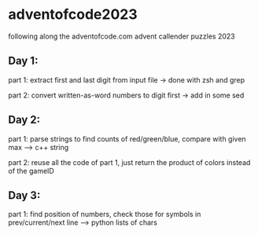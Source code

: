 # adventofcode2023
following along the adventofcode.com advent callender puzzles 2023

## Day 1:
part 1: extract first and last digit from input file -> done with zsh and grep

part 2: convert written-as-word numbers to digit first -> add in some sed



## Day 2:
part 1: parse strings to find counts of red/green/blue, compare with given max --> c++ string 

part 2: reuse all the code of part 1, just return the product of colors instead of the gameID



## Day 3:
part 1: find position of numbers, check those for symbols in prev/current/next line --> python lists of chars


